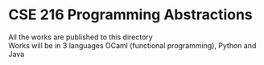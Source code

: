 # CSE 216 Programming Abstractions
All the works are published to this directory <br />
Works will be in 3 languages OCaml (functional programming), Python and Java <br />
